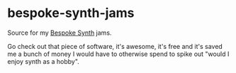 # bespoke-synth-jams

Source for my [Bespoke Synth](bespokesynth.com) jams.

Go check out that piece of software, it's awesome, it's free and it's saved me a bunch of money I would have to otherwise spend to spike out "would I enjoy synth as a hobby".

